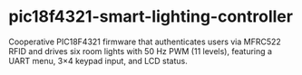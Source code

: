 # pic18f4321-smart-lighting-controller
Cooperative PIC18F4321 firmware that authenticates users via MFRC522 RFID and drives six room lights with 50 Hz PWM (11 levels), featuring a UART menu, 3×4 keypad input, and LCD status.
